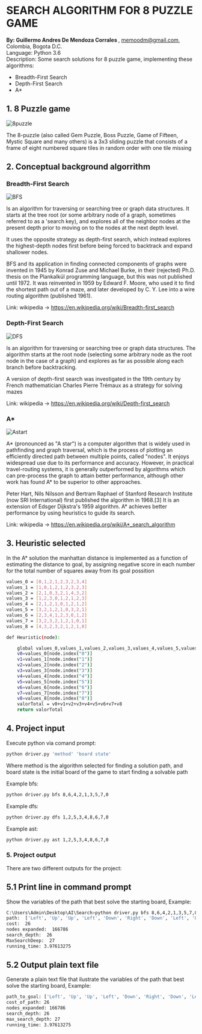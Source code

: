 # SEARCH ALGORITHM FOR 8 PUZZLE GAME
<b>By: Guillermo Andres De Mendoza Corrales </b>, memoodm@gmail.com, Colombia, Bogota D.C.<br />
Language: Python 3.6<br />
Description: Some search solutions for 8 puzzle game, implementing these algorithms: 
- Breadth-First Search
- Depth-First Search
- A*

## 1. 8 Puzzle game

![8puzzle](https://github.com/memoodm/AI-Search-8Puzzle/blob/master/images/8Puzzle.JPG)

The 8-puzzle (also called Gem Puzzle, Boss Puzzle, Game of Fifteen, Mystic Square and many others) is a 3x3 sliding puzzle that consists of a frame of eight numbered square tiles in random order with one tile missing

## 2. Conceptual background algorrithm

### Breadth-First Search

![BFS](https://github.com/memoodm/AI-Search-8Puzzle/blob/master/images/BFS.gif)

Is an algorithm for traversing or searching tree or graph data structures. It starts at the tree root (or some arbitrary node of a graph, sometimes referred to as a 'search key), and explores all of the neighbor nodes at the present depth prior to moving on to the nodes at the next depth level.

It uses the opposite strategy as depth-first search, which instead explores the highest-depth nodes first before being forced to backtrack and expand shallower nodes.

BFS and its application in finding connected components of graphs were invented in 1945 by Konrad Zuse and Michael Burke, in their (rejected) Ph.D. thesis on the Plankalkül programming language, but this was not published until 1972. It was reinvented in 1959 by Edward F. Moore, who used it to find the shortest path out of a maze, and later developed by C. Y. Lee into a wire routing algorithm (published 1961).

Link: wikipedia -> https://en.wikipedia.org/wiki/Breadth-first_search

### Depth-First Search

![DFS](https://github.com/memoodm/AI-Search-8Puzzle/blob/master/images/DFS.gif)

Is an algorithm for traversing or searching tree or graph data structures. The algorithm starts at the root node (selecting some arbitrary node as the root node in the case of a graph) and explores as far as possible along each branch before backtracking.

A version of depth-first search was investigated in the 19th century by French mathematician Charles Pierre Trémaux as a strategy for solving mazes

Link: wikipedia -> https://en.wikipedia.org/wiki/Depth-first_search

### A*

![Astart](https://github.com/memoodm/AI-Search-8Puzzle/blob/master/images/Astar.gif)

A* (pronounced as "A star") is a computer algorithm that is widely used in pathfinding and graph traversal, which is the process of plotting an efficiently directed path between multiple points, called "nodes". It enjoys widespread use due to its performance and accuracy. However, in practical travel-routing systems, it is generally outperformed by algorithms which can pre-process the graph to attain better performance, although other work has found A* to be superior to other approaches.

Peter Hart, Nils Nilsson and Bertram Raphael of Stanford Research Institute (now SRI International) first published the algorithm in 1968.[3] It is an extension of Edsger Dijkstra's 1959 algorithm. A* achieves better performance by using heuristics to guide its search.

Link: wikipedia -> https://en.wikipedia.org/wiki/A*_search_algorithm
  
## 3. Heuristic selected
In the A* solution the manhattan distance is implemented as a function of estimating the distance to goal, by assigning negative score in each number for the total number of squares away from its goal possition 

```sh
values_0 = [0,1,2,1,2,3,2,3,4]
values_1 = [1,0,1,2,1,2,3,2,3]
values_2 = [2,1,0,3,2,1,4,3,2]
values_3 = [1,2,3,0,1,2,1,2,3]
values_4 = [2,1,2,1,0,1,2,1,2]
values_5 = [3,2,1,2,1,0,3,2,1]
values_6 = [2,3,4,1,2,3,0,1,2]
values_7 = [3,2,3,2,1,2,1,0,1]
values_8 = [4,3,2,3,2,1,2,1,0]

def Heuristic(node):

    global values_0,values_1,values_2,values_3,values_4,values_5,values_6,values_7,values_8   
    v0=values_0[node.index("0")]
    v1=values_1[node.index("1")]
    v2=values_2[node.index("2")]
    v3=values_3[node.index("3")]
    v4=values_4[node.index("4")]
    v5=values_5[node.index("5")]
    v6=values_6[node.index("6")]
    v7=values_7[node.index("7")]
    v8=values_8[node.index("8")]
    valorTotal = v0+v1+v2+v3+v4+v5+v6+v7+v8
    return valorTotal
```

## 4. Project input

Execute python via comand prompt:
```sh
python driver.py 'method' 'board state'
```
Where method is the algorithm selected for finding a solution path, and board state is the initial board of the game to start finding a solvable path <br/>

Example bfs:
```sh
python driver.py bfs 8,6,4,2,1,3,5,7,0
```

Example dfs:
```sh
python driver.py dfs 1,2,5,3,4,8,6,7,0
```

Example ast:
```sh
python driver.py ast 1,2,5,3,4,8,6,7,0
```

### 5. Project output

There are two different outputs for the project:

## 5.1 Print line in command prompt
Show the variables of the path that best solve the starting board, Example:
```sh
C:\Users\Admin\Desktop\AI\Search>python driver.py bfs 8,6,4,2,1,3,5,7,0
path:  ['Left', 'Up', 'Up', 'Left', 'Down', 'Right', 'Down', 'Left', 'Up', 'Right', 'Right', 'Up', 'Left', 'Left', 'Down', 'Right', 'Right', 'Up', 'Left', 'Down', 'Down', 'Right', 'Up', 'Left', 'Up', 'Left']
cost:  26
nodes expanded:  166786
search_depth:  26
MaxSearchDeep:  27
running_time: 3.97613275
```


## 5.2 Output plain text file
Generate a plain text file that ilustrate the variables of the path that best solve the starting board, Example:
```sh
path_to_goal: ['Left', 'Up', 'Up', 'Left', 'Down', 'Right', 'Down', 'Left', 'Up', 'Right', 'Right', 'Up', 'Left', 'Left', 'Down', 'Right', 'Right', 'Up', 'Left', 'Down', 'Down', 'Right', 'Up', 'Left', 'Up', 'Left']
cost_of_path: 26
nodes_expanded: 166786
search_depth: 26
max_search_depth: 27
running_time: 3.97613275
```